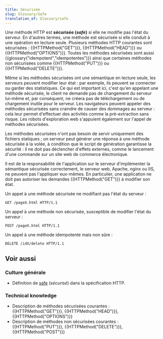 ```yaml
---
title: Sécurisée
slug: Glossary/Safe
translation_of: Glossary/safe
---
```


Une méthode HTTP est **sécurisée (_safe_)** si elle ne modifie pas l'état du serveur. En d'autres termes, une méthode est sécurisée si elle conduit à une opération en lecture seule. Plusieurs méthodes HTTP courantes sont sécurisées : {{HTTPMethod("GET")}}, {{HTTPMethod("HEAD")}} ou {{HTTPMethod("OPTIONS")}}. Toutes les méthodes sécurisées sont aussi {{glossary("idempotent","idempotentes")}} ainsi que certaines méthodes non sécurisées comme {{HTTPMethod("PUT")}} ou {{HTTPMethod("DELETE")}}.

Même si les méthodes sécurisées ont une sémantique en lecture seule, les serveurs peuvent modifier leur état : par exemple, ils peuvent se connecter ou garder des statistiques. Ce qui est important ici, c'est qu'en appelant une méthode sécurisée, le client ne demande pas de changement du serveur lui-même et, par conséquent, ne créera pas de téléchargement ou de chargement inutile pour le serveur. Les navigateurs peuvent appeler des méthodes sécurisées sans craindre de causer des dommages au serveur : cela leur permet d'effectuer des activités comme la pré-extraction sans risque. Les robots d'exploration web s'appuient également sur l'appel de méthodes sécurisées.

Les méthodes sécurisées n'ont pas besoin de servir uniquement des fichiers statiques ; un serveur peut générer une réponse à une méthode sécurisée à la volée, à condition que le script de génération garantisse la sécurité : il ne doit pas déclencher d'effets externes, comme le lancement d'une commande sur un site web de commerce électronique.

Il est de la responsabilité de l'application sur le serveur d'implémenter la sémantique sécurisée correctement, le serveur web, Apache, nginx ou IIS, ne peuvent pas l'appliquer eux-mêmes. En particulier, une application ne doit pas autoriser les demandes {{HTTPMethod("GET")}} à modifier son état.

Un appel à une méthode sécurisée ne modifiant pas l'état du serveur :

```
GET /pageX.html HTTP/1.1
```

Un appel à une méthode non sécurisée, susceptible de modifier l'état du serveur :

```
POST /pageX.html HTTP/1.1
```

Un appel à une méthode idempotente mais non sûre :

```
DELETE /idX/delete HTTP/1.1
```

## Voir aussi

### Culture générale

- Définition de [safe](https://tools.ietf.org/html/rfc7231#section-4.2.1) (_sécurisé_) dans la spécification HTTP.

### Technical knowledge

- Description de méthodes sécurisées courantes : {{HTTPMethod("GET")}}, {{HTTPMethod("HEAD")}}, {{HTTPMethod("OPTIONS")}}
- Description de méthodes non sécurisées courantes : {{HTTPMethod("PUT")}}, {{HTTPMethod("DELETE")}}, {{HTTPMethod("POST")}}

